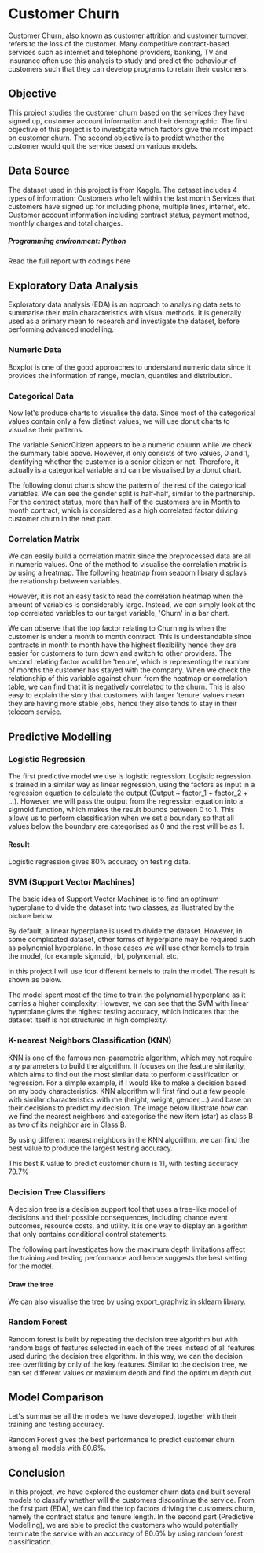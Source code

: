 # Customer Churn
Customer Churn, also known as customer attrition and customer turnover, refers to the loss of the customer.
Many competitive contract-based services such as internet and telephone providers, banking, TV and insurance often use this analysis to study and predict the behaviour of customers such that they can develop programs to retain their customers.

## Objective
This project studies the customer churn based on the services they have signed up, customer account information and their demographic. The first objective of this project is to investigate which factors give the most impact on customer churn. The second objective is to predict whether the customer would quit the service based on various models.

## Data Source
The dataset used in this project is from Kaggle. The dataset includes 4 types of information:
Customers who left within the last month
Services that customers have signed up for including phone, multiple lines, internet, etc.
Customer account information including contract status, payment method, monthly charges and total charges.

##### Programming environment: Python
Read the full report with codings here

## Exploratory Data Analysis
Exploratory data analysis (EDA) is an approach to analysing data sets to summarise their main characteristics with visual methods. It is generally used as a primary mean to research and investigate the dataset, before performing advanced modelling.

### Numeric Data
Boxplot is one of the good approaches to understand numeric data since it provides the information of range, median, quantiles and distribution.



### Categorical Data
Now let's produce charts to visualise the data. Since most of the categorical values contain only a few distinct values, we will use donut charts to visualise their patterns.

The variable SeniorCitizen appears to be a numeric column while we check the summary table above. However, it only consists of two values, 0 and 1, identifying whether the customer is a senior citizen or not. Therefore, it actually is a categorical variable and can be visualised by a donut chart.













The following donut charts show the pattern of the rest of the categorical variables. 
We can see the gender split is half-half, similar to the partnership. For the contract status, more than half of the customers are in Month to month contract, which is considered as a high correlated factor driving customer churn in the next part.


### Correlation Matrix
We can easily build a correlation matrix since the preprocessed data are all in numeric values. 
One of the method to visualise the correlation matrix is by using a heatmap. The following heatmap from seaborn library displays the relationship between variables.


However, it is not an easy task to read the correlation heatmap when the amount of variables is considerably large. Instead, we can simply look at the top correlated variables to our target variable, 'Churn' in a bar chart.




We can observe that the top factor relating to Churning is when the customer is under a month to month contract. This is understandable since contracts in month to month have the highest flexibility hence they are easier for customers to turn down and switch to other providers.
The second relating factor would be 'tenure', which is representing the number of months the customer has stayed with the company. When we check the relationship of this variable against churn from the heatmap or correlation table, we can find that it is negatively correlated to the churn. This is also easy to explain the story that customers with larger 'tenure' values mean they are having more stable jobs, hence they also tends to stay in their telecom service.

## Predictive Modelling

### Logistic Regression
The first predictive model we use is logistic regression. Logistic regression is trained in a similar way as linear regression, using the factors as input in a regression equation to calculate the output (Output ~ factor_1 + factor_2 + ...).
However, we will pass the output from the regression equation into a sigmoid function, which makes the result bounds between 0 to 1. This allows us to perform classification when we set a boundary so that all values below the boundary are categorised as 0 and the rest will be as 1.








#### Result
Logistic regression gives 80% accuracy on testing data. 


### SVM (Support Vector Machines)
The basic idea of Support Vector Machines is to find an optimum hyperplane to divide the dataset into two classes, as illustrated by the picture below.


By default, a linear hyperplane is used to divide the dataset. However, in some complicated dataset, other forms of hyperplane may be required such as polynomial hyperplane. In those cases we will use other kernels to train the model, for example sigmoid, rbf, polynomial, etc.

In this project I will use four different kernels to train the model. The result is shown as below.

The model spent most of the time to train the polynomial hyperplane as it carries a higher complexity. However, we can see that the SVM with linear hyperplane gives the highest testing accuracy, which indicates that the dataset itself is not structured in high complexity.

### K-nearest Neighbors Classification (KNN)
KNN is one of the famous non-parametric algorithm, which may not require any parameters to build the algorithm. It focuses on the feature similarity, which aims to find out the most similar data to perform classification or regression. 
For a simple example, if I would like to make a decision based on my body characteristics. KNN algorithm will first find out a few people with similar characteristics with me (height, weight, gender,...) and base on their decisions to predict my decision.
The image below illustrate how can we find the nearest neighbors and categorise the new item (star) as class B as two of its neighbor are in Class B.


By using different nearest neighbors in the KNN algorithm, we can find the best value to produce the largest testing accuracy.


This best K value to predict customer churn is 11, with testing accuracy 79.7%

### Decision Tree Classifiers
A decision tree is a decision support tool that uses a tree-like model of decisions and their possible consequences, including chance event outcomes, resource costs, and utility. It is one way to display an algorithm that only contains conditional control statements.

The following part investigates how the maximum depth limitations affect the training and testing performance and hence suggests the best setting for the model.


#### Draw the tree
We can also visualise the tree by using export_graphviz in sklearn library.




### Random Forest
Random forest is built by repeating the decision tree algorithm but with random bags of features selected in each of the trees instead of all features used during the decision tree algorithm. In this way, we can the decision tree overfitting by only of the key features.
Similar to the decision tree, we can set different values or maximum depth and find the optimum depth out.



## Model Comparison
Let's summarise all the models we have developed, together with their training and testing accuracy.




Random Forest gives the best performance to predict customer churn among all models with 80.6%.

## Conclusion
In this project, we have explored the customer churn data and built several models to classify whether will the customers discontinue the service. From the first part (EDA), we can find the top factors driving the customers churn, namely the contract status and tenure length. In the second part (Predictive Modelling), we are able to predict the customers who would potentially terminate the service with an accuracy of 80.6% by using random forest classification.
